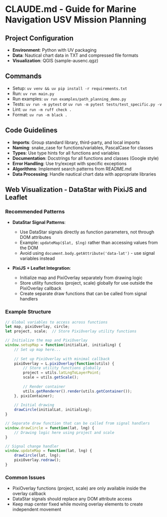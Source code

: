 # CLAUDE.md - Guide for Marine Navigation USV Mission Planning

## Project Configuration
- **Environment**: Python with UV packaging
- **Data**: Nautical chart data in TXT and compressed file formats
- **Visualization**: QGIS (sample-ausenc.qgz)

## Commands
- Setup: `uv venv && uv pip install -r requirements.txt`
- Run: `uv run main.py`
- Run examples: `uv run examples/path_planning_demo.py`
- Tests: `uv run -m pytest` or `uv run -m pytest tests/test_specific.py -v`
- Lint: `uv run -m ruff check .`
- Format: `uv run -m black .`

## Code Guidelines
- **Imports**: Group standard library, third-party, and local imports
- **Naming**: snake_case for functions/variables, PascalCase for classes
- **Types**: Use type hints for all functions and variables
- **Documentation**: Docstrings for all functions and classes (Google style)
- **Error Handling**: Use try/except with specific exceptions
- **Algorithms**: Implement search patterns from README.md
- **Data Processing**: Handle nautical chart data with appropriate libraries

## Web Visualization - DataStar with PixiJS and Leaflet

### Recommended Patterns

- **DataStar Signal Patterns**:
  - Use DataStar signals directly as function parameters, not through DOM attributes
  - Example: `updateMap($lat, $lng)` rather than accessing values from the DOM
  - Avoid using `document.body.getAttribute('data-lat')` - use signal variables instead

- **PixiJS + Leaflet Integration**:
  - Initialize map and PixiOverlay separately from drawing logic
  - Store utility functions (project, scale) globally for use outside the PixiOverlay callback
  - Create separate draw functions that can be called from signal handlers

### Example Structure

```javascript
// Global variables to access across functions
let map, pixiOverlay, circle;
let project, scale;  // Store PixiOverlay utility functions

// Initialize the map and PixiOverlay
window.setupMap = function(initialLat, initialLng) {
    // Set up map here...
    
    // Set up PixiOverlay with minimal callback
    pixiOverlay = L.pixiOverlay(function(utils) {
        // Store utility functions globally
        project = utils.latLngToLayerPoint;
        scale = utils.getScale();
        
        // Render container
        utils.getRenderer().render(utils.getContainer());
    }, pixiContainer);
    
    // Initial drawing
    drawCircle(initialLat, initialLng);
}

// Separate draw function that can be called from signal handlers
window.drawCircle = function(lat, lng) {
    // Drawing logic here using project and scale
}

// Signal change handler
window.updateMap = function(lat, lng) {
    drawCircle(lat, lng);
    pixiOverlay.redraw();
}
```

### Common Issues

- PixiOverlay functions (project, scale) are only available inside the overlay callback
- DataStar signals should replace any DOM attribute access
- Keep map center fixed while moving overlay elements to create independent movement